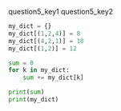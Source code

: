 question5_key1
question5_key2


```python
my_dict = {}
my_dict[(1,2,4)] = 8
my_dict[(4,2,1)] = 10
my_dict[(1,2)] = 12

sum = 0
for k in my_dict:
    sum += my_dict[k]

print(sum)
print(my_dict)
 ```